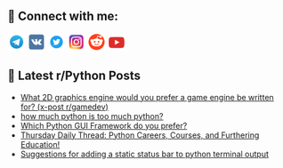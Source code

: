 ## 🔎 Connect with me:
[<img src="https://github.com/bullbesh/bullbesh/blob/main/images/Telegram.png" width="32" height="32" />](https://t.me/bullbesh)
[<img src="https://github.com/bullbesh/bullbesh/blob/main/images/VK.png" width="32" height="32" />](https://vk.com/bullbesh)
[<img src="https://github.com/bullbesh/bullbesh/blob/main/images/Twitter.png" width="32" height="32" />](https://twitter.com/bullbesh1)
[<img src="https://github.com/bullbesh/bullbesh/blob/main/images/Instagram.png" width="32" height="32" />](https://www.instagram.com/bullbesh)
[<img src="https://github.com/bullbesh/bullbesh/blob/main/images/Reddit.png" width="32" height="32" />](https://www.reddit.com/user/bullbesh)
[<img src="https://github.com/bullbesh/bullbesh/blob/main/images/YouTube.png" width="32" height="32" />](https://www.youtube.com/channel/UCtfjRs6uzgq5mfm8S06WTcg)

## 📕 Latest r/Python Posts
<!-- BLOG-POST-LIST:START -->
- [What 2D graphics engine would you prefer a game engine be written for? &lpar;x-post r/gamedev&rpar;](https://www.reddit.com/r/Python/comments/1dv1qr1/what_2d_graphics_engine_would_you_prefer_a_game/)
- [how much python is too much python?](https://www.reddit.com/r/Python/comments/1dv18ew/how_much_python_is_too_much_python/)
- [Which Python GUI Framework do you prefer?](https://www.reddit.com/r/Python/comments/1duzrky/which_python_gui_framework_do_you_prefer/)
- [Thursday Daily Thread: Python Careers, Courses, and Furthering Education!](https://www.reddit.com/r/Python/comments/1dut3lp/thursday_daily_thread_python_careers_courses_and/)
- [Suggestions for adding a static status bar to python terminal output](https://www.reddit.com/r/Python/comments/1duq0r7/suggestions_for_adding_a_static_status_bar_to/)
<!-- BLOG-POST-LIST:END -->
